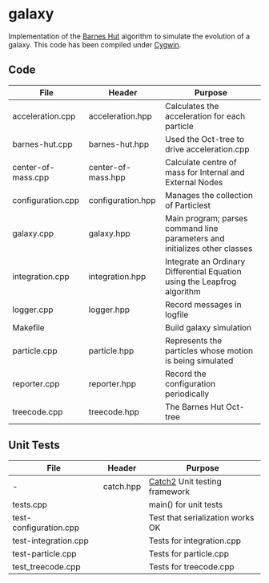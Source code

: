 # galaxy

Implementation of the [Barnes Hut](https://en.wikipedia.org/wiki/Barnes%E2%80%93Hut_simulation) algorithm
to simulate the evolution of a galaxy. This code has been compiled under [Cygwin](https://www.cygwin.com/).

## Code

 File | Header | Purpose 
---------------------|------------------|---------------------------------------------------------------------
acceleration.cpp |  acceleration.hpp |Calculates the acceleration for each particle 
barnes-hut.cpp | barnes-hut.hpp | Used the Oct-tree to drive acceleration.cpp
center-of-mass.cpp | center-of-mass.hpp |Calculate centre of mass for Internal and External Nodes 
configuration.cpp | configuration.hpp| Manages the collection of Particlest 
galaxy.cpp |galaxy.hpp| Main program; parses command line parameters and initializes other classes
integration.cpp | integration.hpp | Integrate an Ordinary Differential Equation using the Leapfrog algorithm
logger.cpp|logger.hpp|Record messages in logfile
Makefile || Build galaxy simulation 
particle.cpp| particle.hpp | Represents the particles whose motion is being simulated
reporter.cpp |  reporter.hpp|Record the configuration periodically 
treecode.cpp |treecode.hpp  | The Barnes Hut Oct-tree

## Unit Tests

File | Header | Purpose 
---------------------|------------------|---------------------------------------------------------------------
-|catch.hpp | [Catch2]( https://github.com/catchorg/Catch2/tree/v2.x/single_include/catch2) Unit testing framework 
tests.cpp || main() for unit tests 
test-configuration.cpp| | Test that serialization works OK
test-integration.cpp | | Tests for integration.cpp 
test-particle.cpp |  | Tests for particle.cpp 
test_treecode.cpp |  | Tests for treecode.cpp
